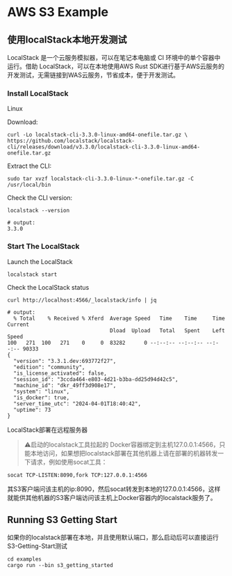 # AWS S3 Example


## 使用localStack本地开发测试

LocalStack 是一个云服务模拟器，可以在笔记本电脑或 CI 环境中的单个容器中运行。借助 LocalStack，可以在本地使用AWS Rust SDK进行基于AWS云服务的开发测试，无需链接到WAS云服务，节省成本，便于开发测试。

### Install LocalStack

Linux

Download:
```shell
curl -Lo localstack-cli-3.3.0-linux-amd64-onefile.tar.gz \ https://github.com/localstack/localstack-cli/releases/download/v3.3.0/localstack-cli-3.3.0-linux-amd64-onefile.tar.gz
```

Extract the CLI: 
```shell
sudo tar xvzf localstack-cli-3.3.0-linux-*-onefile.tar.gz -C /usr/local/bin
```

Check the CLI version:
```shell
localstack --version

# output:
3.3.0
```

### Start The LocalStack

Launch the LocalStack
```shell
localstack start
```

Check the LocalStack status
```shell
curl http://localhost:4566/_localstack/info | jq

# output:
  % Total    % Received % Xferd  Average Speed   Time    Time     Time  Current
                                 Dload  Upload   Total   Spent    Left  Speed
100   271  100   271    0     0  83282      0 --:--:-- --:--:-- --:--:-- 90333
{
  "version": "3.3.1.dev:693772f27",
  "edition": "community",
  "is_license_activated": false,
  "session_id": "3ccda464-e803-4d21-b3ba-dd25d94d42c5",
  "machine_id": "dkr_49ff3d908e17",
  "system": "linux",
  "is_docker": true,
  "server_time_utc": "2024-04-01T18:40:42",
  "uptime": 73
}
```


LocalStack部署在远程服务器

> ⚠️启动的localstack工具拉起的 Docker容器绑定到主机127.0.0.1:4566，只能本地访问，如果想把localstack部署在其他机器上请在部署的机器转发一下请求，例如使用socat工具：

```shell
socat TCP-LISTEN:8090,fork TCP:127.0.0.1:4566
```
其S3客户端问该主机的ip:8090，然后socat转发到本地的127.0.0.1:4566，这样就能供其他机器的S3客户端访问该主机上Docker容器内的localstack服务了。


## Running S3 Getting Start

如果你的localstack部署在本地，并且使用默认端口，那么启动后可以直接运行S3-Getting-Start测试
```shell
cd examples
cargo run --bin s3_getting_started
```
